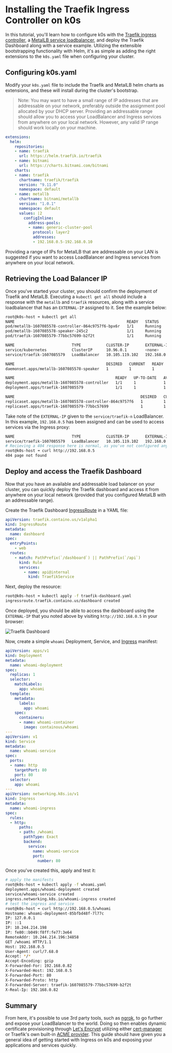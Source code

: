 # Installing the Traefik Ingress Controller on k0s

In this tutorial, you'll learn how to configure k0s with the
[Traefik ingress controller](https://doc.traefik.io/traefik/providers/kubernetes-ingress/),
a [MetalLB service loadbalancer](https://metallb.universe.tf/),
and deploy the Traefik Dashboard along with a service example.
Utilizing the extensible bootstrapping functionality with Helm, 
it's as simple as adding the right extensions to the `k0s.yaml` file 
when configuring your cluster.


## Configuring k0s.yaml

Modify your `k0s.yaml` file to include the Traefik and MetalLB helm charts as extensions,
and these will install during the cluster's bootstrap.

> Note: You may want to have a small range of IP addresses that are addressable on your network,
preferably outside the assignment pool allocated by your DHCP server.
Providing an addressable range should allow you to access your LoadBalancer and Ingress services
from anywhere on your local network.
However, any valid IP range should work locally on your machine.

```yaml
extensions:
  helm:
    repositories:
    - name: traefik
      url: https://helm.traefik.io/traefik
    - name: bitnami
      url: https://charts.bitnami.com/bitnami
    charts:
    - name: traefik
      chartname: traefik/traefik
      version: "9.11.0"
      namespace: default
    - name: metallb
      chartname: bitnami/metallb
      version: "1.0.1"
      namespace: default
      values: |2
        configInline:
          address-pools:
          - name: generic-cluster-pool
            protocol: layer2
            addresses:
            - 192.168.0.5-192.168.0.10
```

Providing a range of IPs for MetalLB that are addressable on your LAN is suggested 
if you want to access LoadBalancer and Ingress services from anywhere on your local network.

## Retrieving the Load Balancer IP

Once you've started your cluster, you should confirm the deployment of Traefik and MetalLB.
Executing a `kubectl get all` should include a response with the `metallb` and `traefik` resources, 
along with a service loadbalancer that has an `EXTERNAL-IP` assigned to it. 
See the example below:

```bash
root@k0s-host ➜ kubectl get all
NAME                                                 READY   STATUS    RESTARTS   AGE
pod/metallb-1607085578-controller-864c9757f6-bpx6r   1/1     Running   0          81s
pod/metallb-1607085578-speaker-245c2                 1/1     Running   0          60s
pod/traefik-1607085579-77bbc57699-b2f2t              1/1     Running   0          81s

NAME                         TYPE           CLUSTER-IP       EXTERNAL-IP      PORT(S)                      AGE
service/kubernetes           ClusterIP      10.96.0.1        <none>           443/TCP                      96s
service/traefik-1607085579   LoadBalancer   10.105.119.102   192.168.0.5      80:32153/TCP,443:30791/TCP   84s

NAME                                        DESIRED   CURRENT   READY   UP-TO-DATE   AVAILABLE   NODE SELECTOR            AGE
daemonset.apps/metallb-1607085578-speaker   1         1         1       1            1           kubernetes.io/os=linux   87s

NAME                                            READY   UP-TO-DATE   AVAILABLE   AGE
deployment.apps/metallb-1607085578-controller   1/1     1            1           87s
deployment.apps/traefik-1607085579              1/1     1            1           84s

NAME                                                       DESIRED   CURRENT   READY   AGE
replicaset.apps/metallb-1607085578-controller-864c9757f6   1         1         1       81s
replicaset.apps/traefik-1607085579-77bbc57699              1         1         1       81s
```

Take note of the `EXTERNAL-IP` given to the `service/traefik-n` LoadBalancer.
In this example, `192.168.0.5` has been assigned and can be used to access services via the Ingress proxy:

```bash
NAME                         TYPE           CLUSTER-IP       EXTERNAL-IP      PORT(S)                      AGE
service/traefik-1607085579   LoadBalancer   10.105.119.102   192.168.0.5      80:32153/TCP,443:30791/TCP   84s
# Recieving a 404 response here is normal, as you've not configured any Ingress resources to respond yet
root@k0s-host ➜ curl http://192.168.0.5
404 page not found
```

## Deploy and access the Traefik Dashboard

Now that you have an available and addressable load balancer on your cluster, 
you can quickly deploy the Traefik dashboard and access it from anywhere on your local network 
(provided that you configured MetalLB with an addressable range).

Create the Traefik Dashboard [IngressRoute](https://doc.traefik.io/traefik/providers/kubernetes-crd/) 
in a YAML file:

```yaml
apiVersion: traefik.containo.us/v1alpha1
kind: IngressRoute
metadata:
  name: dashboard
spec:
  entryPoints:
    - web
  routes:
    - match: PathPrefix(`/dashboard`) || PathPrefix(`/api`)
      kind: Rule
      services:
        - name: api@internal
          kind: TraefikService
```

Next, deploy the resource:

```bash
root@k0s-host ➜ kubectl apply -f traefik-dashboard.yaml
ingressroute.traefik.containo.us/dashboard created
```

Once deployed, you should be able to access the dashboard using the `EXTERNAL-IP` 
that you noted above by visiting `http://192.168.0.5` in your browser:

![Traefik Dashboard](./traefik-dashboard.png)

Now, create a simple `whoami` Deployment, Service, 
and [Ingress](https://kubernetes.io/docs/concepts/services-networking/ingress/) manifest:

```yaml
apiVersion: apps/v1
kind: Deployment
metadata:
  name: whoami-deployment
spec:
  replicas: 1
  selector:
    matchLabels:
      app: whoami
  template:
    metadata:
      labels:
        app: whoami
    spec:
      containers:
      - name: whoami-container
        image: containous/whoami
---
apiVersion: v1
kind: Service
metadata:
  name: whoami-service
spec:
  ports:
  - name: http
    targetPort: 80
    port: 80
  selector:
    app: whoami
---
apiVersion: networking.k8s.io/v1
kind: Ingress
metadata:
  name: whoami-ingress
spec:
  rules:
  - http:
      paths:
      - path: /whoami
        pathType: Exact
        backend:
          service:
            name: whoami-service
            port:
              number: 80
```

Once you've created this, apply and test it:

```bash
# apply the manifests
root@k0s-host ➜ kubectl apply -f whoami.yaml
deployment.apps/whoami-deployment created
service/whoami-service created
ingress.networking.k8s.io/whoami-ingress created
# test the ingress and service
root@k0s-host ➜ curl http://192.168.0.5/whoami
Hostname: whoami-deployment-85bfbd48f-7l77c
IP: 127.0.0.1
IP: ::1
IP: 10.244.214.198
IP: fe80::b049:f8ff:fe77:3e64
RemoteAddr: 10.244.214.196:34858
GET /whoami HTTP/1.1
Host: 192.168.0.5
User-Agent: curl/7.68.0
Accept: */*
Accept-Encoding: gzip
X-Forwarded-For: 192.168.0.82
X-Forwarded-Host: 192.168.0.5
X-Forwarded-Port: 80
X-Forwarded-Proto: http
X-Forwarded-Server: traefik-1607085579-77bbc57699-b2f2t
X-Real-Ip: 192.168.0.82
```

## Summary

From here, it's possible to use 3rd party tools, such as [ngrok](https://ngrok.io),
to go further and expose your LoadBalancer to the world.
Doing so then enables dynamic certificate provisioning through [Let's Encrypt](https://letsencrypt.org/)
utilizing either [cert-manager](https://cert-manager.io/docs/)
or Traefik's own built-in [ACME provider](https://doc.traefik.io/traefik/v2.0/user-guides/crd-acme/).
This guide should have given you a general idea of getting started with Ingress on k0s
and exposing your applications and services quickly.